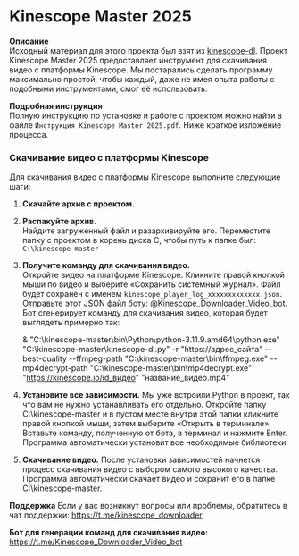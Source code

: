 # Kinescope Master 2025

**Описание**  
Исходный материал для этого проекта был взят из [kinescope-dl](https://github.com/anijackich/kinescope-dl). 
Проект Kinescope Master 2025 предоставляет инструмент для скачивания видео с платформы Kinescope. 
Мы постарались сделать программу максимально простой, чтобы каждый, даже не имея опыта работы с подобными инструментами, смог её использовать.

**Подробная инструкция**  
Полную инструкцию по установке и работе с проектом можно найти в файле `Инструкция Kinescope Master 2025.pdf`. Ниже краткое изложение процесса.

### Скачивание видео с платформы Kinescope

Для скачивания видео с платформы Kinescope выполните следующие шаги:

1. **Скачайте архив с проектом.**  

2. **Распакуйте архив.**  
   Найдите загруженный файл и разархивируйте его. Переместите папку с проектом в корень диска C, чтобы путь к папке был:  
   `C:\kinescope-master`

3. **Получите команду для скачивания видео.**  
   Откройте видео на платформе Kinescope. Кликните правой кнопкой мыши по видео и выберите «Сохранить системный журнал».
   Файл будет сохранён с именем `kinescope_player_log_xxxxxxxxxxxxx.json`.  
   Отправьте этот JSON файл боту: [@Kinescope_Downloader_Video_bot](https://t.me/Kinescope_Downloader_Video_bot).
   Бот сгенерирует команду для скачивания видео, которая будет выглядеть примерно так:  
   
   & "C:\kinescope-master\bin\Python\python-3.11.9.amd64\python.exe" "C:\kinescope-master\kinescope-dl.py" -r "https://адрес_сайта" --best-quality --ffmpeg-path "C:\\kinescope-master\\bin\\ffmpeg.exe" --mp4decrypt-path "C:\\kinescope-master\\bin\\mp4decrypt.exe" "https://kinescope.io/id_видео" "название_видео.mp4"

4. **Установите все зависимости.**
Мы уже встроили Python в проект, так что вам не нужно устанавливать его отдельно.
Откройте папку C:\kinescope-master и в пустом месте внутри этой папки кликните правой кнопкой мыши, затем выберите «Открыть в терминале». Вставьте команду, полученную от бота, в терминал и нажмите Enter. Программа автоматически установит все необходимые библиотеки.

5. **Скачивание видео.**
После установки зависимостей начнется процесс скачивания видео с выбором самого высокого качества. Программа автоматически скачает видео и сохранит его в папке C:\kinescope-master.

**Поддержка**
Если у вас возникнут вопросы или проблемы, обратитесь в чат поддержки:
https://t.me/kinescope_downloader

**Бот для генерации команд для скачивания видео:**
https://t.me/Kinescope_Downloader_Video_bot
